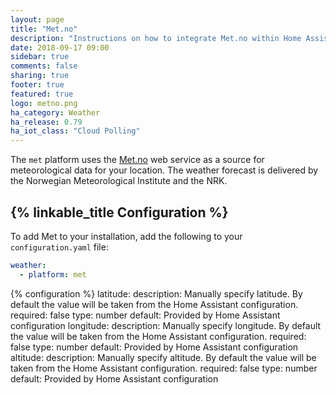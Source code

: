 ```yaml
---
layout: page
title: "Met.no"
description: "Instructions on how to integrate Met.no within Home Assistant."
date: 2018-09-17 09:00
sidebar: true
comments: false
sharing: true
footer: true
featured: true
logo: metno.png
ha_category: Weather
ha_release: 0.79
ha_iot_class: "Cloud Polling"
---
```


The `met` platform uses the [Met.no](https://met.no/) web service as a source for meteorological data for your location. The weather forecast is delivered by the Norwegian Meteorological Institute and the NRK.

## {% linkable_title Configuration %}

To add Met to your installation, add the following to your `configuration.yaml` file:

```yaml
weather:
  - platform: met
```


{% configuration %}
latitude:
  description: Manually specify latitude. By default the value will be taken from the Home Assistant configuration.
  required: false
  type: number
  default: Provided by Home Assistant configuration
longitude:
  description: Manually specify longitude. By default the value will be taken from the Home Assistant configuration.
  required: false
  type: number
  default: Provided by Home Assistant configuration
altitude:
  description: Manually specify altitude. By default the value will be taken from the Home Assistant configuration.
  required: false
  type: number
  default: Provided by Home Assistant configuration
